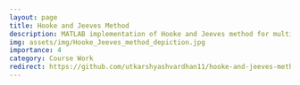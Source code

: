 ```yaml
---
layout: page
title: Hooke and Jeeves Method
description: MATLAB implementation of Hooke and Jeeves method for multidimensional search
img: assets/img/Hooke_Jeeves_method_depiction.jpg
importance: 4
category: Course Work
redirect: https://github.com/utkarshyashvardhan11/hooke-and-jeeves-method
---
```


<!-- ![Hooke and Jeeves Method](assets/img/Hooke_Jeeves_method_depiction.jpg "Hooke and Jeeves Method")

[`Github Link`](https://github.com/utkarshyashvardhan11/hooke-and-jeeves-method) -->

